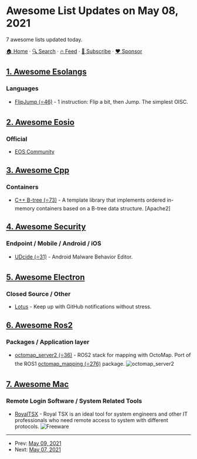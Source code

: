# Awesome List Updates on May 08, 2021

7 awesome lists updated today.

[🏠 Home](/README.md) · [🔍 Search](https://www.trackawesomelist.com/search/) · [🔥 Feed](https://www.trackawesomelist.com/rss.xml) · [📮 Subscribe](https://trackawesomelist.us17.list-manage.com/subscribe?u=d2f0117aa829c83a63ec63c2f&id=36a103854c) · [❤️  Sponsor](https://github.com/sponsors/theowenyoung)



## [1. Awesome Esolangs](/content/angrykoala/awesome-esolangs/README.md)

### Languages

*   [FlipJump (⭐46)](https://github.com/tomhea/flip-jump) - 1 instruction: Flip a bit, then Jump. The simplest OISC.

## [2. Awesome Eosio](/content/DanailMinchev/awesome-eosio/README.md)

### Official

*   [EOS Community](https://eoscommunity.org/)

## [3. Awesome Cpp](/content/fffaraz/awesome-cpp/README.md)

### Containers

*   [C++ B-tree (⭐73)](https://github.com/algorithm-ninja/cpp-btree) - A template library that implements ordered in-memory containers based on a B-tree data structure. \[Apache2]

## [4. Awesome Security](/content/sbilly/awesome-security/README.md)

### Endpoint / Mobile / Android / iOS

*   [UDcide (⭐31)](https://github.com/UDcide/udcide) - Android Malware Behavior Editor.

## [5. Awesome Electron](/content/sindresorhus/awesome-electron/README.md)

### Closed Source / Other

*   [Lotus](https://getlotus.app) - Keep up with GitHub notifications without stress.

## [6. Awesome Ros2](/content/fkromer/awesome-ros2/README.md)

### Packages / Application layer

*   [octomap\_server2 (⭐36)](https://github.com/iKrishneel/octomap_server2) - ROS2 stack for mapping with OctoMap. Port of the ROS1 [octomap\_mapping (⭐276)](https://github.com/OctoMap/octomap_mapping) package. ![octomap\_server2](https://img.shields.io/github/stars/iKrishneel/octomap_server2.svg)

## [7. Awesome Mac](/content/jaywcjlove/awesome-mac/README.md)

### Remote Login Software / System Related Tools

*   [RoyalTSX](https://www.royalapps.com/ts/mac/features) - Royal TSX is an ideal tool for system engineers and other IT professionals who need remote access to system with different protocols. ![Freeware](https://jaywcjlove.github.io/sb/ico/min-free.svg "Freeware")

---

- Prev: [May 09, 2021](/content/2021/05/09/README.md)
- Next: [May 07, 2021](/content/2021/05/07/README.md)